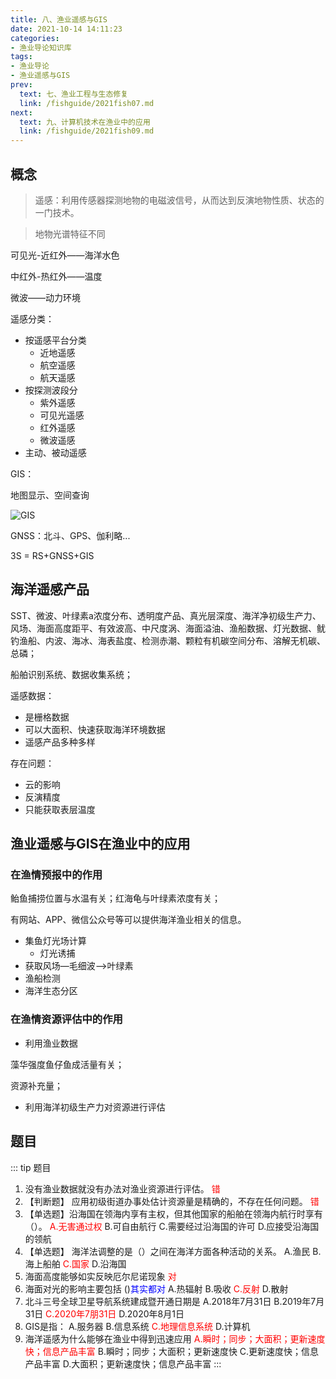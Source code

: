 ```yaml
---
title: 八、渔业遥感与GIS
date: 2021-10-14 14:11:23
categories:
- 渔业导论知识库
tags:
- 渔业导论
- 渔业遥感与GIS
prev:
  text: 七、渔业工程与生态修复
  link: /fishguide/2021fish07.md
next:
  text: 九、计算机技术在渔业中的应用
  link: /fishguide/2021fish09.md
---
```


## 概念

> 遥感：利用传感器探测地物的电磁波信号，从而达到反演地物性质、状态的一门技术。
<!--more-->
> 地物光谱特征不同

可见光-近红外——海洋水色

中红外-热红外——温度

微波——动力环境

遥感分类：

- 按遥感平台分类
  - 近地遥感
  - 航空遥感
  - 航天遥感
- 按探测波段分
  - 紫外遥感
  - 可见光遥感
  - 红外遥感
  - 微波遥感
- 主动、被动遥感

GIS：

地图显示、空间查询

![GIS](https://i.loli.net/2021/09/09/n3Y527grN1GvBjy.png)

GNSS：北斗、GPS、伽利略...

3S = RS+GNSS+GIS

## 海洋遥感产品

SST、微波、叶绿素a浓度分布、透明度产品、真光层深度、海洋净初级生产力、风场、海面高度距平、有效波高、中尺度涡、海面溢油、渔船数据、灯光数据、鱿钓渔船、内波、海冰、海表盐度、检测赤潮、颗粒有机碳空间分布、溶解无机碳、总磷；

船舶识别系统、数据收集系统；

遥感数据：

- 是栅格数据
- 可以大面积、快速获取海洋环境数据
- 遥感产品多种多样

存在问题：

- 云的影响
- 反演精度
- 只能获取表层温度

## 渔业遥感与GIS在渔业中的应用

### 在渔情预报中的作用

鲐鱼捕捞位置与水温有关；红海龟与叶绿素浓度有关；

有网站、APP、微信公众号等可以提供海洋渔业相关的信息。

- 集鱼灯光场计算
  - 灯光诱捕
- 获取风场—毛细波——>叶绿素
- 渔船检测
- 海洋生态分区

### 在渔情资源评估中的作用

- 利用渔业数据

藻华强度鱼仔鱼成活量有关；

资源补充量；

- 利用海洋初级生产力对资源进行评估

## 题目

::: tip 题目
1. 没有渔业数据就没有办法对渔业资源进行评估。
  <span style="color: red;">错</span>
2. 【判断题】 应用初级街道办事处估计资源量是精确的，不存在任何问题。
  <span style="color: red;">错</span>
3. 【单选题】沿海国在领海内享有主权，但其他国家的船舶在领海内航行时享有（）。
  <span style="color: red;">A.无害通过权</span>
  B.可自由航行
  C.需要经过沿海国的许可
  D.应接受沿海国的领航
4. 【单选题】 海洋法调整的是（）之间在海洋方面各种活动的关系。
  A.渔民
  B.海上船舶
  <span style="color: red;">C.国家</span>
  D.沿海国
5. 海面高度能够如实反映厄尔尼诺现象
  <span style="color: red;">对</span>
6. 海面对光的影响主要包括 ()<span style="color: blue;">其实都对</span>
 A.热辐射
 B.吸收
 <span style="color: red;">C.反射</span>
 D.散射
7. 北斗三号全球卫星导航系统建成暨开通日期是
 A.2018年7月31日
 B.2019年7月31日
 <span style="color: red;">C.2020年7朋31日</span>
 D.2020年8月1日
8. GIS是指：
 A.服务器
 B.信息系统
 <span style="color: red;">C.地理信息系统</span>
 D.计算机
9. 海洋遥感为什么能够在渔业中得到迅速应用
 <span style="color: red;">A.瞬时；同步；大面积；更新速度快；信息产品丰富</span>
 B.瞬时；同步；大面积；更新速度快
 C.更新速度快；信息产品丰富
 D.大面积；更新速度快；信息产品丰富
:::
